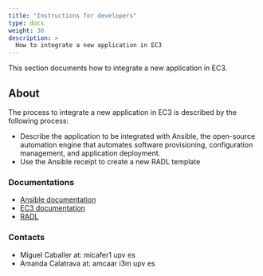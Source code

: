```yaml
---
title: "Instructions for developers"
type: docs
weight: 30
description: >
  How to integrate a new application in EC3
---
```


This section documents how to integrate a new application in EC3.

## About

The process to integrate a new application in EC3 is described by the
following process:

* Describe the application to be integrated with Ansible, the open-source
  automation engine that automates software provisioning, configuration
  management, and application deployment.
* Use the Ansible receipt to create a new RADL template

### Documentations

* [Ansible documentation](http://docs.ansible.com/)
* [EC3 documentation](http://ec3.readthedocs.io/en/devel/templates.html)
* [RADL](https://github.com/grycap/ec3/tree/master/templates)

### Contacts


* Miguel Caballer at: micafer1 <at> upv <dot> es
* Amanda Calatrava at: amcaar <at> i3m <dot> upv <dot> es

